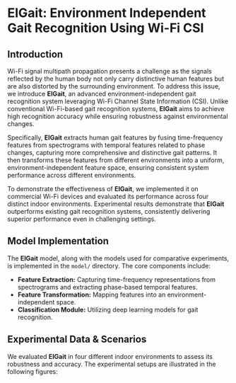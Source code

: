# EIGait: Environment Independent Gait Recognition Using Wi-Fi CSI

## Introduction
Wi-Fi signal multipath propagation presents a challenge as the signals reflected by the human body not only carry distinctive human features but are also distorted by the surrounding environment. To address this issue, we introduce **EIGait**, an advanced environment-independent gait recognition system leveraging Wi-Fi Channel State Information (CSI). Unlike conventional Wi-Fi-based gait recognition systems, **EIGait** aims to achieve high recognition accuracy while ensuring robustness against environmental changes.

Specifically, **EIGait** extracts human gait features by fusing time-frequency features from spectrograms with temporal features related to phase changes, capturing more comprehensive and distinctive gait patterns. It then transforms these features from different environments into a uniform, environment-independent feature space, ensuring consistent system performance across different environments.

To demonstrate the effectiveness of **EIGait**, we implemented it on commercial Wi-Fi devices and evaluated its performance across four distinct indoor environments. Experimental results demonstrate that **EIGait** outperforms existing gait recognition systems, consistently delivering superior performance even in challenging settings.

## Model Implementation
The **EIGait** model, along with the models used for comparative experiments, is implemented in the `model/` directory. The core components include:
- **Feature Extraction:** Capturing time-frequency representations from spectrograms and extracting phase-based temporal features.
- **Feature Transformation:** Mapping features into an environment-independent space.
- **Classification Module:** Utilizing deep learning models for gait recognition.

## Experimental Data & Scenarios
We evaluated **EIGait** in four different indoor environments to assess its robustness and accuracy. The experimental setups are illustrated in the following figures:
